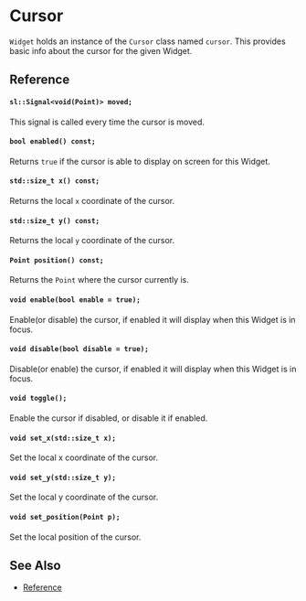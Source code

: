 # Cursor

`Widget` holds an instance of the `Cursor` class named `cursor`. This provides
basic info about the cursor for the given Widget.

## Reference

#### `sl::Signal<void(Point)> moved;`

This signal is called every time the cursor is moved.

#### `bool enabled() const;`

Returns `true` if the cursor is able to display on screen for this Widget.

#### `std::size_t x() const;`

Returns the local `x` coordinate of the cursor.

#### `std::size_t y() const;`

Returns the local `y` coordinate of the cursor.

#### `Point position() const;`

Returns the `Point` where the cursor currently is.

#### `void enable(bool enable = true);`

Enable(or disable) the cursor, if enabled it will display when this Widget is in
focus.

#### `void disable(bool disable = true);`

Disable(or enable) the cursor, if enabled it will display when this Widget is in
focus.

#### `void toggle();`

Enable the cursor if disabled, or disable it if enabled.

#### `void set_x(std::size_t x);`

Set the local x coordinate of the cursor.

#### `void set_y(std::size_t y);`

Set the local y coordinate of the cursor.

#### `void set_position(Point p);`

Set the local position of the cursor.

## See Also

- [Reference](https://a-n-t-h-o-n-y.github.io/CPPurses/classcppurses_1_1Cursor.html)
